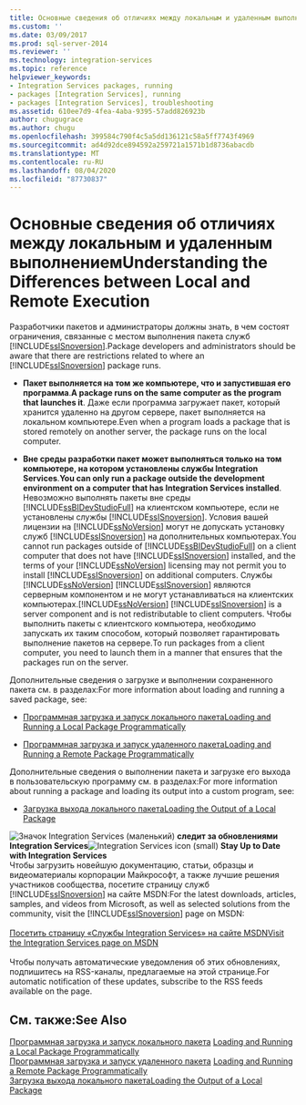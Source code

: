 ```yaml
---
title: Основные сведения об отличиях между локальным и удаленным выполнением | Документы Майкрософт
ms.custom: ''
ms.date: 03/09/2017
ms.prod: sql-server-2014
ms.reviewer: ''
ms.technology: integration-services
ms.topic: reference
helpviewer_keywords:
- Integration Services packages, running
- packages [Integration Services], running
- packages [Integration Services], troubleshooting
ms.assetid: 610ee7d9-4fea-4aba-9395-57add826923b
author: chugugrace
ms.author: chugu
ms.openlocfilehash: 399584c790f4c5a5dd136121c58a5ff7743f4969
ms.sourcegitcommit: ad4d92dce894592a259721a1571b1d8736abacdb
ms.translationtype: MT
ms.contentlocale: ru-RU
ms.lasthandoff: 08/04/2020
ms.locfileid: "87730837"
---
```

# <a name="understanding-the-differences-between-local-and-remote-execution"></a><span data-ttu-id="4578f-102">Основные сведения об отличиях между локальным и удаленным выполнением</span><span class="sxs-lookup"><span data-stu-id="4578f-102">Understanding the Differences between Local and Remote Execution</span></span>
  <span data-ttu-id="4578f-103">Разработчики пакетов и администраторы должны знать, в чем состоят ограничения, связанные с местом выполнения пакета служб [!INCLUDE[ssISnoversion](../../includes/ssisnoversion-md.md)].</span><span class="sxs-lookup"><span data-stu-id="4578f-103">Package developers and administrators should be aware that there are restrictions related to where an [!INCLUDE[ssISnoversion](../../includes/ssisnoversion-md.md)] package runs.</span></span>  
  
-   <span data-ttu-id="4578f-104">**Пакет выполняется на том же компьютере, что и запустившая его программа**.</span><span class="sxs-lookup"><span data-stu-id="4578f-104">**A package runs on the same computer as the program that launches it**.</span></span> <span data-ttu-id="4578f-105">Даже если программа загружает пакет, который хранится удаленно на другом сервере, пакет выполняется на локальном компьютере.</span><span class="sxs-lookup"><span data-stu-id="4578f-105">Even when a program loads a package that is stored remotely on another server, the package runs on the local computer.</span></span>  
  
-   <span data-ttu-id="4578f-106">**Вне среды разработки пакет может выполняться только на том компьютере, на котором установлены службы Integration Services**.</span><span class="sxs-lookup"><span data-stu-id="4578f-106">**You can only run a package outside the development environment on a computer that has Integration Services installed**.</span></span> <span data-ttu-id="4578f-107">Невозможно выполнять пакеты вне среды [!INCLUDE[ssBIDevStudioFull](../../includes/ssbidevstudiofull-md.md)] на клиентском компьютере, если не установлены службы [!INCLUDE[ssISnoversion](../../includes/ssisnoversion-md.md)]. Условия вашей лицензии на [!INCLUDE[ssNoVersion](../../includes/ssnoversion-md.md)] могут не допускать установку служб [!INCLUDE[ssISnoversion](../../includes/ssisnoversion-md.md)] на дополнительных компьютерах.</span><span class="sxs-lookup"><span data-stu-id="4578f-107">You cannot run packages outside of [!INCLUDE[ssBIDevStudioFull](../../includes/ssbidevstudiofull-md.md)] on a client computer that does not have [!INCLUDE[ssISnoversion](../../includes/ssisnoversion-md.md)] installed, and the terms of your [!INCLUDE[ssNoVersion](../../includes/ssnoversion-md.md)] licensing may not permit you to install [!INCLUDE[ssISnoversion](../../includes/ssisnoversion-md.md)] on additional computers.</span></span> <span data-ttu-id="4578f-108">Службы [!INCLUDE[ssNoVersion](../../includes/ssnoversion-md.md)] [!INCLUDE[ssISnoversion](../../includes/ssisnoversion-md.md)] являются серверным компонентом и не могут устанавливаться на клиентских компьютерах.</span><span class="sxs-lookup"><span data-stu-id="4578f-108">[!INCLUDE[ssNoVersion](../../includes/ssnoversion-md.md)] [!INCLUDE[ssISnoversion](../../includes/ssisnoversion-md.md)] is a server component and is not redistributable to client computers.</span></span> <span data-ttu-id="4578f-109">Чтобы выполнить пакеты с клиентского компьютера, необходимо запускать их таким способом, который позволяет гарантировать выполнение пакетов на сервере.</span><span class="sxs-lookup"><span data-stu-id="4578f-109">To run packages from a client computer, you need to launch them in a manner that ensures that the packages run on the server.</span></span>  
  
 <span data-ttu-id="4578f-110">Дополнительные сведения о загрузке и выполнении сохраненного пакета см. в разделах:</span><span class="sxs-lookup"><span data-stu-id="4578f-110">For more information about loading and running a saved package, see:</span></span>  
  
-   [<span data-ttu-id="4578f-111">Программная загрузка и запуск локального пакета</span><span class="sxs-lookup"><span data-stu-id="4578f-111">Loading and Running a Local Package Programmatically</span></span>](../run-manage-packages-programmatically/loading-and-running-a-local-package-programmatically.md)  
  
-   [<span data-ttu-id="4578f-112">Программная загрузка и запуск удаленного пакета</span><span class="sxs-lookup"><span data-stu-id="4578f-112">Loading and Running a Remote Package Programmatically</span></span>](../run-manage-packages-programmatically/loading-and-running-a-remote-package-programmatically.md)  
  
 <span data-ttu-id="4578f-113">Дополнительные сведения о выполнении пакета и загрузке его выхода в пользовательскую программу см. в разделах:</span><span class="sxs-lookup"><span data-stu-id="4578f-113">For more information about running a package and loading its output into a custom program, see:</span></span>  
  
-   [<span data-ttu-id="4578f-114">Загрузка выхода локального пакета</span><span class="sxs-lookup"><span data-stu-id="4578f-114">Loading the Output of a Local Package</span></span>](../run-manage-packages-programmatically/loading-the-output-of-a-local-package.md)  
  
<span data-ttu-id="4578f-115">![Значок Integration Services (маленький)](../media/dts-16.gif "Значок служб Integration Services (маленький)")  **следит за обновлениями Integration Services**</span><span class="sxs-lookup"><span data-stu-id="4578f-115">![Integration Services icon (small)](../media/dts-16.gif "Integration Services icon (small)")  **Stay Up to Date with Integration Services**</span></span><br /> <span data-ttu-id="4578f-116">Чтобы загрузить новейшую документацию, статьи, образцы и видеоматериалы корпорации Майкрософт, а также лучшие решения участников сообщества, посетите страницу служб [!INCLUDE[ssISnoversion](../../includes/ssisnoversion-md.md)] на сайте MSDN:</span><span class="sxs-lookup"><span data-stu-id="4578f-116">For the latest downloads, articles, samples, and videos from Microsoft, as well as selected solutions from the community, visit the [!INCLUDE[ssISnoversion](../../includes/ssisnoversion-md.md)] page on MSDN:</span></span><br /><br /> [<span data-ttu-id="4578f-117">Посетить страницу «Службы Integration Services» на сайте MSDN</span><span class="sxs-lookup"><span data-stu-id="4578f-117">Visit the Integration Services page on MSDN</span></span>](https://go.microsoft.com/fwlink/?LinkId=136655)<br /><br /> <span data-ttu-id="4578f-118">Чтобы получать автоматические уведомления об этих обновлениях, подпишитесь на RSS-каналы, предлагаемые на этой странице.</span><span class="sxs-lookup"><span data-stu-id="4578f-118">For automatic notification of these updates, subscribe to the RSS feeds available on the page.</span></span>  
  
## <a name="see-also"></a><span data-ttu-id="4578f-119">См. также:</span><span class="sxs-lookup"><span data-stu-id="4578f-119">See Also</span></span>  
 <span data-ttu-id="4578f-120">[Программная загрузка и запуск локального пакета](../run-manage-packages-programmatically/loading-and-running-a-local-package-programmatically.md) </span><span class="sxs-lookup"><span data-stu-id="4578f-120">[Loading and Running a Local Package Programmatically](../run-manage-packages-programmatically/loading-and-running-a-local-package-programmatically.md) </span></span>  
 <span data-ttu-id="4578f-121">[Программная загрузка и запуск удаленного пакета](../run-manage-packages-programmatically/loading-and-running-a-remote-package-programmatically.md) </span><span class="sxs-lookup"><span data-stu-id="4578f-121">[Loading and Running a Remote Package Programmatically](../run-manage-packages-programmatically/loading-and-running-a-remote-package-programmatically.md) </span></span>  
 [<span data-ttu-id="4578f-122">Загрузка выхода локального пакета</span><span class="sxs-lookup"><span data-stu-id="4578f-122">Loading the Output of a Local Package</span></span>](../run-manage-packages-programmatically/loading-the-output-of-a-local-package.md)  
  
  
